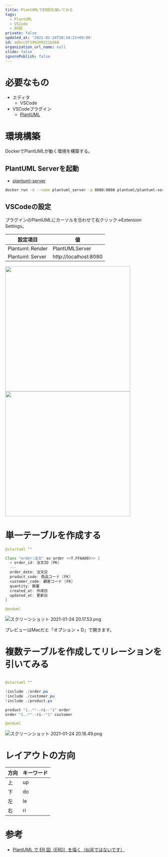 ```yaml
---
title: PlantUMLでER図を描いてみる
tags:
  - PlantUML
  - VSCode
  - ER図
private: false
updated_at: '2021-01-24T20:34:21+09:00'
id: adbcc9f390209221b260
organization_url_name: null
slide: false
ignorePublish: false
---
```

# 必要なもの

* エディタ
    * VSCode
* VSCodeプラグイン
    * [PlantUML](https://marketplace.visualstudio.com/items?itemName=jebbs.plantuml)

# 環境構築

DockerでPlantUMLが動く環境を構築する。

## PlantUML Serverを起動

* [plantuml-server](https://hub.docker.com/r/plantuml/plantuml-server)

```bash
docker run -d --name plantuml_server -p 8080:8080 plantuml/plantuml-server:jetty
```

## VSCodeの設定

プラグインのPlantUMLにカーソルを合わせて右クリック→Extension Settings。

|  設定項目  |  値  |
| ---- | ---- |
|  Plantuml: Render  |  PlantUMLServer  |
|  Plantuml: Server  |  http://localhost:8080  |

 <img src="https://qiita-image-store.s3.ap-northeast-1.amazonaws.com/0/59081/de6ee838-431a-6ca8-7f50-7d1f658ed2b9.png" width="400px" /><img src="https://qiita-image-store.s3.ap-northeast-1.amazonaws.com/0/59081/38b34323-5dad-bab8-6050-d4b2dcfa3445.png" width="400px" />

# 単一テーブルを作成する

```java
@startuml ""

Class "order:注文" as order <<T,FFAA00)>> {
  + order_id: 注文ID [PK]
  ---
  order_date: 注文日
  product_code: 商品コード [FK]
  customer_code: 顧客コード [FK]
  quantity: 数量
  created_at: 作成日
  updated_at: 更新日
}

@enduml
```

![スクリーンショット 2021-01-24 20.17.53.png](https://qiita-image-store.s3.ap-northeast-1.amazonaws.com/0/59081/2d40242a-12df-2f50-8b63-2bd2fea4c724.png)


プレビューはMacだと「オプション + D」で開きます。

# 複数テーブルを作成してリレーションを引いてみる

```java

@startuml ""

!include ./order.pu
!include ./customer.pu
!include ./product.pu

product "1..*"--ri--"1" order
order "1..*"--ri--"1" customer

@enduml
```

![スクリーンショット 2021-01-24 20.18.49.png](https://qiita-image-store.s3.ap-northeast-1.amazonaws.com/0/59081/76253056-1bcc-0411-1555-289251c6e291.png)

# レイアウトの方向

|  方向  |  キーワード  |
| ---- | ---- |
|  上  |  up  |
|  下  |  do  |
|  左  |  le  |
|  右  |  ri  |

# 参考

* [PlantUML で ER 図（ERD）を描く（似非ではないです）](https://qiita.com/Tachy_Pochy/items/752ef6e3d38e970378f0)
